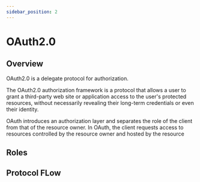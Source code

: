 ```yaml
---
sidebar_position: 2
---
```


# OAuth2.0

## Overview

OAuth2.0 is a delegate protocol for authorization.

The OAuth2.0 authorization framework is a protocol that 
allows a user to grant a third-party web site or application access to the user's
protected resources, without necessarily revealing their long-term credentials or even their identity.

OAuth introduces an authorization layer and separates the role of the client from that of the resource owner.
In OAuth, the client requests access to resources controlled by the resource owner and hosted by the resource 


## Roles



## Protocol FLow



